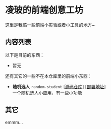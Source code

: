 # 凌玻的前端创意工坊

这里是我搞一些前端小实验或者小工具的地方~

## 内容列表

以下是目前的东西：

- 暂无

还有其它的一些不在本仓库里的前端小东西：

- **随机选人** `random-student` [[源码仓库]](https://github.com/lingbopro/random-student) [[部署地址]](https://lingbopro.github.io/random-student/)  
  一个随机选人小应用，有一些小功能  

## 其它

emmm...
